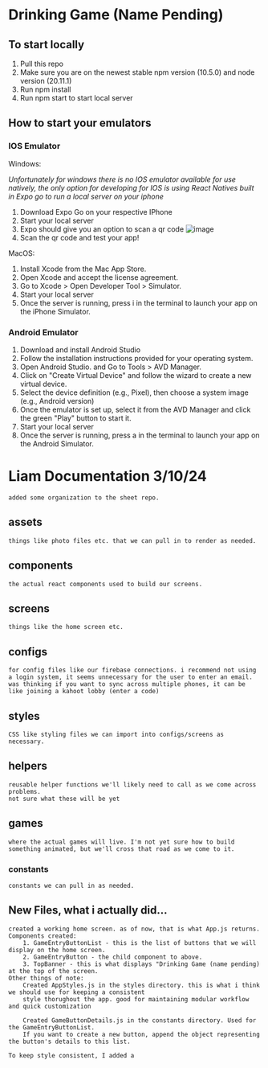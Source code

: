 # Drinking Game (Name Pending)

## To start locally

1. Pull this repo
2. Make sure you are on the newest stable npm version (10.5.0) and node version (20.11.1)
3. Run npm install
4. Run npm start to start local server

## How to start your emulators

### IOS Emulator

Windows:

_Unfortunately for windows there is no IOS emulator available for use natively, the only option for developing for IOS is using React Natives built in Expo go to run a local server on your iphone_

1. Download Expo Go on your respective IPhone
2. Start your local server
3. Expo should give you an option to scan a qr code
   ![image](https://github.com/taimurtawil/Drinking-Game/assets/92693639/297eb472-b5fe-400d-8b2d-ac2a386e83c0)
4. Scan the qr code and test your app!

MacOS:

1. Install Xcode from the Mac App Store.
2. Open Xcode and accept the license agreement.
3. Go to Xcode > Open Developer Tool > Simulator.
4. Start your local server
5. Once the server is running, press i in the terminal to launch your app on the iPhone Simulator.

### Android Emulator

1. Download and install Android Studio
2. Follow the installation instructions provided for your operating system.
3. Open Android Studio. and Go to Tools > AVD Manager.
4. Click on "Create Virtual Device" and follow the wizard to create a new virtual device.
5. Select the device definition (e.g., Pixel), then choose a system image (e.g., Android version)
6. Once the emulator is set up, select it from the AVD Manager and click the green "Play" button to start it.
7. Start your local server
8. Once the server is running, press a in the terminal to launch your app on the Android Simulator.

# Liam Documentation 3/10/24

    added some organization to the sheet repo.

## assets

    things like photo files etc. that we can pull in to render as needed.

## components

    the actual react components used to build our screens.

## screens

    things like the home screen etc.

## configs

    for config files like our firebase connections. i recommend not using a login system, it seems unnecessary for the user to enter an email.
    was thinking if you want to sync across multiple phones, it can be like joining a kahoot lobby (enter a code)

## styles

    CSS like styling files we can import into configs/screens as necessary.

## helpers

    reusable helper functions we'll likely need to call as we come across problems.
    not sure what these will be yet

## games

    where the actual games will live. I'm not yet sure how to build something animated, but we'll cross that road as we come to it.

### constants

    constants we can pull in as needed.

## New Files, what i actually did...

    created a working home screen. as of now, that is what App.js returns.
    Components created:
        1. GameEntryButtonList - this is the list of buttons that we will display on the home screen.
        2. GameEntryButton - the child component to above.
        3. TopBanner - this is what displays "Drinking Game (name pending) at the top of the screen.
    Other things of note:
        Created AppStyles.js in the styles directory. this is what i think we should use for keeping a consistent
        style thorughout the app. good for maintaining modular workflow and quick customization

        Created GameButtonDetails.js in the constants directory. Used for the GameEntryButtonList.
        If you want to create a new button, append the object representing the button's details to this list.

    To keep style consistent, I added a
